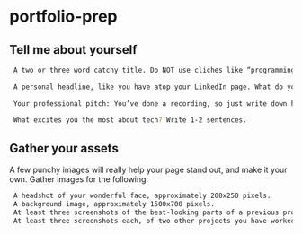 # portfolio-prep

## Tell me about yourself
   ```bash
    A two or three word catchy title. Do NOT use cliches like “programming ninja” or “coding rockstar”.
    
    A personal headline, like you have atop your LinkedIn page. What do you want your career to be about?
    
    Your professional pitch: You’ve done a recording, so just write down here how it goes.
    
    What excites you the most about tech? Write 1-2 sentences.
```

## Gather your assets

A few punchy images will really help your page stand out, and make it your own. Gather images for the following:
   ```bash
    A headshot of your wonderful face, approximately 200x250 pixels.
    A background image, approximately 1500x700 pixels.
    At least three screenshots of the best-looking parts of a previous project, like your Code 201 final project.
    At least three screenshots each, of two other projects you have worked on. Salmon Cookies? Odd Duck?
```